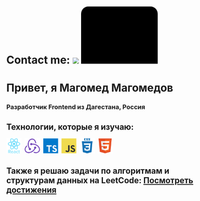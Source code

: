 # Contact me: <a href="https://t.me/magomedov_net"><img src="https://camo.githubusercontent.com/afaa74bcd8ebafeffb8c818bfa55e4b4923498b32ccbb1189fcc170fd43b490c/68747470733a2f2f696d672e736869656c64732e696f2f62616467652f54656c656772616d2d3243413545303f7374796c653d666f722d7468652d6261646765266c6f676f3d74656c656772616d266c6f676f436f6c6f723d7768697465" /></a> <a><svg xmlns="http://www.w3.org/2000/svg" xmlns:xlink="http://www.w3.org/1999/xlink"><<g id="Layer_x0020_1"><g id="_320501824"><rect class="fil0" height="201" rx="19" ry="19" width="201"/><g><path class="fil1" d="M164 134c-5,-4 -10,-7 -14,-10 -10,-7 -19,-7 -27,3 -4,6 -9,7 -15,4 -17,-7 -30,-19 -37,-35 -1,-3 -2,-5 -2,-8 -1,-4 1,-8 6,-11 4,-3 8,-6 8,-12 0,-8 -20,-34 -27,-37 -3,-1 -6,-1 -10,0 -18,6 -25,21 -18,38 4,9 9,18 14,26 22,37 54,64 96,81 3,2 6,2 7,3 12,0 26,-11 30,-22 3,-11 -5,-15 -11,-20z"/></g></g></g></svg></a>
# Привет, я Магомед Магомедов
### Разработчик Frontend из Дагестана, Россия
## Технологии, которые я изучаю:
<img src="https://github.com/devicons/devicon/blob/master/icons/react/react-original-wordmark.svg" title="React" alt="React" width="40" height="40"/>&nbsp; 
<img src="https://github.com/devicons/devicon/blob/master/icons/redux/redux-original.svg" title="Redux" alt="Redux" width="40" height="40"/>&nbsp;
<img src="https://github.com/devicons/devicon/blob/master/icons/typescript/typescript-plain.svg" title="TypeScript" alt="TypeScript" width="40" height="40"/>&nbsp;
<img src="https://github.com/devicons/devicon/blob/master/icons/javascript/javascript-original.svg" title="JavaScript" alt="JavaScript" width="40" height="40"/>&nbsp; 
<img src="https://github.com/devicons/devicon/blob/master/icons/css3/css3-plain-wordmark.svg"  title="CSS3" alt="CSS" width="40" height="40"/>&nbsp; 
<img src="https://github.com/devicons/devicon/blob/master/icons/html5/html5-original.svg" title="HTML5" alt="HTML" width="40" height="40"/>&nbsp; 
## Также я решаю задачи по алгоритмам и структурам данных на LeetCode: [Посмотреть достижения](https://leetcode.com/devMagomedov/)
  
  
 
